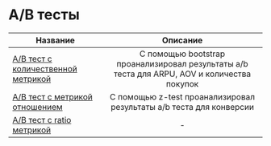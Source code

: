 # A/B тесты

Название|Описание
-----------|:-------:
[A/B тест с количественной метрикой](https://github.com/davyandr/pet-projects/blob/main/ab/ab_2.ipynb)| С помощью bootstrap проанализировал результаты a/b теста для ARPU, AOV и количества покупок
[A/B тест с метрикой отношением](https://github.com/davyandr/pet-projects/blob/main/ab/ab_cr.ipynb)| С помощью z-test проанализировал результаты a/b теста для конверсии
[A/B тест с ratio метрикой](-)| -
